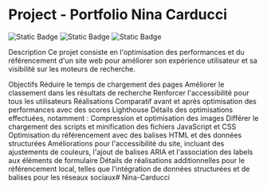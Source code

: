 # Project - Portfolio Nina Carducci

![Static Badge](https://img.shields.io/badge/JavaScript-F7DF1E?style=for-the-badge&logo=javascript&logoColor=black)
![Static Badge](https://img.shields.io/badge/HTML5-E34F26?style=for-the-badge&logo=html5&logoColor=white)
![Static Badge](https://img.shields.io/badge/CSS-3399FF?style=for-the-badge&logo=css3&logoColor=white)

Description
Ce projet consiste en l'optimisation des performances et du référencement d'un site web pour améliorer son expérience utilisateur et sa visibilité sur les moteurs de recherche.

Objectifs
Réduire le temps de chargement des pages
Améliorer le classement dans les résultats de recherche
Renforcer l'accessibilité pour tous les utilisateurs
Réalisations
Comparatif avant et après optimisation des performances avec des scores Lighthouse
Détails des optimisations effectuées, notamment :
Compression et optimisation des images
Différer le chargement des scripts et minification des fichiers JavaScript et CSS
Optimisation du référencement avec des balises HTML et des données structurées
Améliorations pour l'accessibilité du site, incluant des ajustements de couleurs, l'ajout de balises ARIA et l'association des labels aux éléments de formulaire
Détails de réalisations additionnelles pour le référencement local, telles que l'intégration de données structurées et de balises pour les réseaux sociaux# Nina-Carducci
